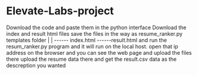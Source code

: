 # Elevate-Labs-project
Download the code and paste them in the python interface 
Download the index and result html files save the files in the way as 
resume_ranker.py
templates folder
|
|
------ index.html
------result.html 
and run the resum_ranker.py program and it will run on the local host.
open that ip address on the browser and you can see the web page and upload the files there 
upload the resume data there and get the result.csv data as the descreption you wanted

